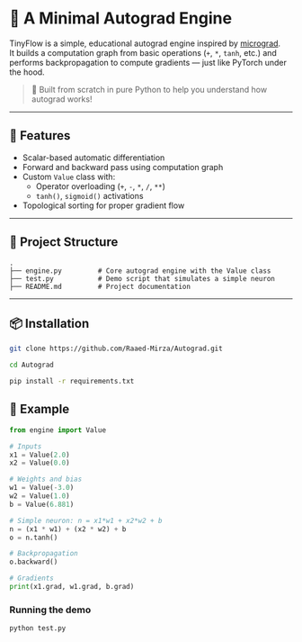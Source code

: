 # 🧠 A Minimal Autograd Engine

TinyFlow is a simple, educational autograd engine inspired by [micrograd](https://github.com/karpathy/micrograd).  
It builds a computation graph from basic operations (`+`, `*`, `tanh`, etc.) and performs backpropagation to compute gradients — just like PyTorch under the hood.

> 📌 Built from scratch in pure Python to help you understand how autograd works!

---

## 🚀 Features

- Scalar-based automatic differentiation  
- Forward and backward pass using computation graph  
- Custom `Value` class with:
  - Operator overloading (`+`, `-`, `*`, `/`, `**`)
  - `tanh()`, `sigmoid()` activations
- Topological sorting for proper gradient flow

---
## 📁 Project Structure
```
.
├── engine.py         # Core autograd engine with the Value class
├── test.py           # Demo script that simulates a simple neuron
├── README.md         # Project documentation
```
---

## 📦 Installation
```bash
git clone https://github.com/Raaed-Mirza/Autograd.git
```
```bash
cd Autograd
```
```bash
pip install -r requirements.txt
```

## 🧪 Example

```python
from engine import Value

# Inputs
x1 = Value(2.0)
x2 = Value(0.0)

# Weights and bias
w1 = Value(-3.0)
w2 = Value(1.0)
b = Value(6.881)

# Simple neuron: n = x1*w1 + x2*w2 + b
n = (x1 * w1) + (x2 * w2) + b
o = n.tanh()

# Backpropagation
o.backward()

# Gradients
print(x1.grad, w1.grad, b.grad)
```
### Running the demo
```bash
python test.py
```
